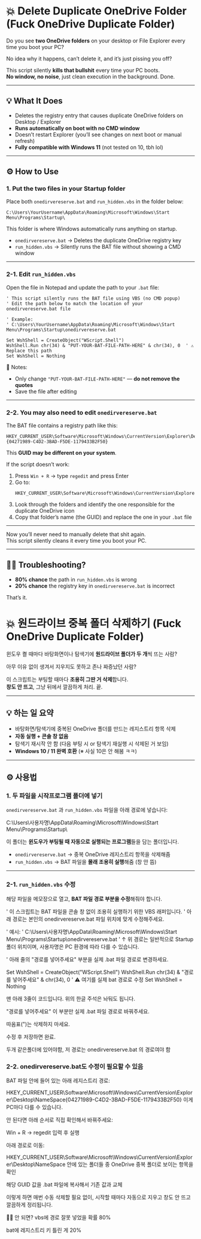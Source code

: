 # 💥 Delete Duplicate OneDrive Folder (Fuck OneDrive Duplicate Folder)

Do you see **two OneDrive folders** on your desktop or File Explorer every time you boot your PC?

No idea why it happens, can’t delete it, and it’s just pissing you off?

This script silently **kills that bullshit** every time your PC boots.  
**No window, no noise**, just clean execution in the background. Done.

---

## 💡 What It Does

- Deletes the registry entry that causes duplicate OneDrive folders on Desktop / Explorer  
- **Runs automatically on boot with no CMD window**  
- Doesn’t restart Explorer (you’ll see changes on next boot or manual refresh)  
- **Fully compatible with Windows 11** (not tested on 10, tbh lol)

---

## ⚙️ How to Use

### 1. Put the two files in your Startup folder

Place both `onedirvereserve.bat` and `run_hidden.vbs` in the folder below:

```
C:\Users\YourUsername\AppData\Roaming\Microsoft\Windows\Start Menu\Programs\Startup\
```

This folder is where Windows automatically runs anything on startup.

- `onedirvereserve.bat` → Deletes the duplicate OneDrive registry key  
- `run_hidden.vbs` → Silently runs the BAT file without showing a CMD window

---

### 2-1. Edit `run_hidden.vbs`

Open the file in Notepad and update the path to your `.bat` file:

```vbscript
' This script silently runs the BAT file using VBS (no CMD popup)
' Edit the path below to match the location of your onedirvereserve.bat file

' Example:
' C:\Users\YourUsername\AppData\Roaming\Microsoft\Windows\Start Menu\Programs\Startup\onedirvereserve.bat

Set WshShell = CreateObject("WScript.Shell")
WshShell.Run chr(34) & "PUT-YOUR-BAT-FILE-PATH-HERE" & chr(34), 0  ' ⚠ Replace this path
Set WshShell = Nothing
```

📝 Notes:

- Only change `"PUT-YOUR-BAT-FILE-PATH-HERE"` — **do not remove the quotes**
- Save the file after editing

---

### 2-2. You may also need to edit `onedirvereserve.bat`

The BAT file contains a registry path like this:

```
HKEY_CURRENT_USER\Software\Microsoft\Windows\CurrentVersion\Explorer\Desktop\NameSpace\{04271989-C4D2-3BAD-F5DE-1179433B2F50}
```

This **GUID may be different on your system**.

If the script doesn’t work:

1. Press `Win + R` → type `regedit` and press Enter  
2. Go to:
   ```
   HKEY_CURRENT_USER\Software\Microsoft\Windows\CurrentVersion\Explorer\Desktop\NameSpace
   ```
3. Look through the folders and identify the one responsible for the duplicate OneDrive icon  
4. Copy that folder’s name (the GUID) and replace the one in your `.bat` file

---

Now you’ll never need to manually delete that shit again.  
This script silently cleans it every time you boot your PC.

---

## 🤜🤛 Troubleshooting?

- **80% chance** the path in `run_hidden.vbs` is wrong  
- **20% chance** the registry key in `onedirvereserve.bat` is incorrect

That’s it.



# 💥 원드라이브 중복 폴더 삭제하기 (Fuck OneDrive Duplicate Folder)

윈도우 켤 때마다 바탕화면이나 탐색기에 **원드라이브 폴더가 두 개**씩 뜨는 사람?

아무 이유 없이 생겨서 지우지도 못하고 존나 짜증났던 사람?

이 스크립트는 부팅할 때마다 **조용히 그딴 거 삭제**합니다.  
**창도 안 뜨고**, 그냥 뒤에서 깔끔하게 처리. 끝.

---

## 💡 하는 일 요약

- 바탕화면/탐색기에 중복된 OneDrive 폴더를 만드는 레지스트리 항목 삭제
- **자동 실행 + 콘솔 창 없음**
- 탐색기 재시작 안 함 (다음 부팅 시 or 탐색기 재실행 시 삭제된 거 보임)
- **Windows 10 / 11 완벽 호환** (※ 사실 10은 안 해봄 ㅋㅋ)

---

## ⚙️ 사용법

### 1. 두 파일을 시작프로그램 폴더에 넣기

`onedirvereserve.bat` 과 `run_hidden.vbs` 파일을 아래 경로에 넣습니다:

C:\Users\사용자명\AppData\Roaming\Microsoft\Windows\Start Menu\Programs\Startup\


이 폴더는 **윈도우가 부팅될 때 자동으로 실행되는 프로그램**들을 담는 폴더입니다.

- `onedirvereserve.bat` → 중복 OneDrive 레지스트리 항목을 삭제해줌
- `run_hidden.vbs` → BAT 파일을 **몰래 조용히 실행**해줌 (창 안 뜸)

---

### 2-1. `run_hidden.vbs` 수정

해당 파일을 메모장으로 열고, **BAT 파일 경로 부분을 수정**해줘야 합니다.


' 이 스크립트는 BAT 파일을 콘솔 창 없이 조용히 실행하기 위한 VBS 래퍼입니다.
' 아래 경로는 본인의 onedirvereserve.bat 파일 위치에 맞게 수정해주세요.

' 예시:
' C:\Users\사용자명\AppData\Roaming\Microsoft\Windows\Start Menu\Programs\Startup\onedirvereserve.bat
' ↑ 위 경로는 일반적으로 Startup 폴더 위치이며, 사용자명은 PC 환경에 따라 다를 수 있습니다.

' 아래 줄의 "경로를 넣어주세요" 부분을 실제 .bat 파일 경로로 변경하세요.

Set WshShell = CreateObject("WScript.Shell")
WshShell.Run chr(34) & "경로를 넣어주세요" & chr(34), 0  ' ⚠ 여기를 실제 bat 경로로 수정
Set WshShell = Nothing

맨 아래 3줄이 코드입니다. 위의 한글 주석은 놔둬도 됩니다.

"경로를 넣어주세요" 이 부분만 실제 .bat 파일 경로로 바꿔주세요.

따옴표(")는 삭제하지 마세요.

수정 후 저장하면 완료.

두개 같은폴더에 있어야함, 저 경로는 onedirvereserve.bat 의 경로여야 함



### 2-2. onedirvereserve.bat도 수정이 필요할 수 있음
BAT 파일 안에 들어 있는 아래 레지스트리 경로:

HKEY_CURRENT_USER\Software\Microsoft\Windows\CurrentVersion\Explorer\Desktop\NameSpace\{04271989-C4D2-3BAD-F5DE-1179433B2F50}
이게 PC마다 다를 수 있습니다.

안 된다면 아래 순서로 직접 확인해서 바꿔주세요:

Win + R → regedit 입력 후 실행

아래 경로로 이동:

HKEY_CURRENT_USER\Software\Microsoft\Windows\CurrentVersion\Explorer\Desktop\NameSpace
안에 있는 폴더들 중 OneDrive 중복 폴더로 보이는 항목을 확인

해당 GUID 값을 .bat 파일에 복사해서 기존 값과 교체

이렇게 하면 매번 수동 삭제할 필요 없이,
시작할 때마다 자동으로 지우고 창도 안 뜨고 깔끔하게 정리됩니다.


🤜🤛 안 되면?
vbs에 경로 잘못 넣었을 확률 80%

bat에 레지스트리 키 틀린 게 20%

